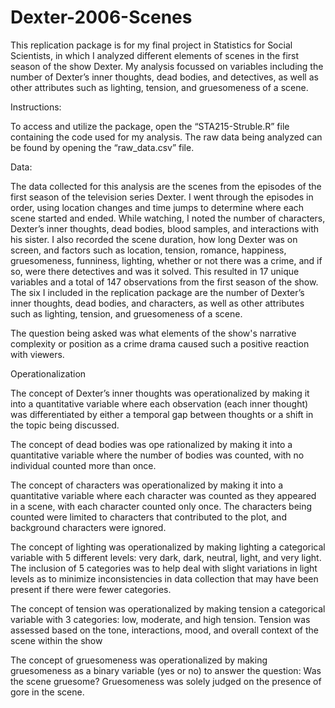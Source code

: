 # Dexter-2006-Scenes
This replication package is for my final project in Statistics for Social Scientists, in which I analyzed different elements of scenes in the first season of the show Dexter. My analysis focussed on variables including the number of Dexter’s inner thoughts, dead bodies, and detectives, as well as other attributes such as lighting, tension, and gruesomeness of a scene. 


Instructions:

To access and utilize the package, open the “STA215-Struble.R” file containing the code used for my analysis. The raw data being analyzed can be found by opening the “raw_data.csv” file.


Data:

The data collected for this analysis are the scenes from the episodes of the first season of the television series Dexter. I went through the episodes in order, using location changes and time jumps to determine where each scene started and ended. While watching, I noted the number of characters, Dexter’s inner thoughts, dead bodies, blood samples, and interactions with his sister. I also recorded the scene duration, how long Dexter was on screen, and factors such as location, tension, romance, happiness, gruesomeness, funniness, lighting, whether or not there was a crime, and if so, were there detectives and was it solved. This resulted in 17 unique variables and a total of 147 observations from the first season of the show. The six I included in the replication package are the number of Dexter’s inner thoughts, dead bodies, and characters, as well as other attributes such as lighting, tension, and gruesomeness of a scene. 

The question being asked was what elements of the show's narrative complexity or position as a crime drama caused such a positive reaction with viewers.


Operationalization

The concept of Dexter’s inner thoughts was operationalized by making it into a quantitative variable where each observation (each inner thought) was differentiated by either a temporal gap between thoughts or a shift in the topic being discussed.

The concept of dead bodies was ope	rationalized by making it into a quantitative variable where the number of bodies was counted, with no individual counted more than once.

The concept of characters was operationalized by making it into a quantitative variable where each character was counted as they appeared in a scene, with each character counted only once. The characters being counted were limited to characters that contributed to the plot, and background characters were ignored.

The concept of lighting was operationalized by making lighting a categorical variable with 5 different levels: very dark, dark, neutral, light, and very light. The inclusion of 5 categories was to help deal with slight variations in light levels as to minimize inconsistencies in data collection that may have been present if there were fewer categories.

The concept of tension was operationalized by making tension a categorical variable with 3 categories: low, moderate, and high tension. Tension was assessed based on the tone, interactions, mood, and overall context of the scene within the show

The concept of gruesomeness was operationalized by making gruesomeness as a binary variable (yes or no) to answer the question: Was the scene gruesome? Gruesomeness was solely judged on the presence of gore in the scene.
